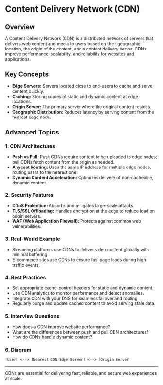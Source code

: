 # Content Delivery Network (CDN)

## Overview
A Content Delivery Network (CDN) is a distributed network of servers that delivers web content and media to users based on their geographic location, the origin of the content, and a content delivery server. CDNs improve performance, scalability, and reliability for websites and applications.

## Key Concepts
- **Edge Servers:** Servers located close to end-users to cache and serve content quickly.
- **Caching:** Storing copies of static and dynamic content at edge locations.
- **Origin Server:** The primary server where the original content resides.
- **Geographic Distribution:** Reduces latency by serving content from the nearest edge node.

## Advanced Topics
### 1. CDN Architectures
- **Push vs Pull:** Push CDNs require content to be uploaded to edge nodes; pull CDNs fetch content from the origin as needed.
- **Anycast Routing:** Uses the same IP address for multiple edge nodes, routing users to the nearest one.
- **Dynamic Content Acceleration:** Optimizes delivery of non-cacheable, dynamic content.

### 2. Security Features
- **DDoS Protection:** Absorbs and mitigates large-scale attacks.
- **TLS/SSL Offloading:** Handles encryption at the edge to reduce load on origin servers.
- **WAF (Web Application Firewall):** Protects against common web vulnerabilities.

### 3. Real-World Example
- Streaming platforms use CDNs to deliver video content globally with minimal buffering.
- E-commerce sites use CDNs to ensure fast page loads during high-traffic events.

### 4. Best Practices
- Set appropriate cache-control headers for static and dynamic content.
- Use CDN analytics to monitor performance and detect anomalies.
- Integrate CDN with your DNS for seamless failover and routing.
- Regularly purge and update cached content to avoid serving stale data.

### 5. Interview Questions
- How does a CDN improve website performance?
- What are the differences between push and pull CDN architectures?
- How do CDNs handle dynamic content?

### 6. Diagram
```
[User] <--> [Nearest CDN Edge Server] <--> [Origin Server]
```

---
CDNs are essential for delivering fast, reliable, and secure web experiences at scale.